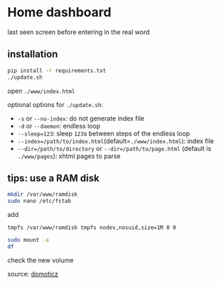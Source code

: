 # Home dashboard

last seen screen before entering in the real word


## installation

```bash
pip install -r requirements.txt
./update.sh
```
open `./www/index.html`

optional options for `./update.sh`:

- `-s` or `--no-index`: do not generate index file
- `-d` or `--daemon`: endless loop
- `--sleep=123`: sleep `123`s between steps of the endless loop
- `--index=/path/to/index.html`(default=`./www/index.html`): index file
- `--dir=/path/to/directory` or `--dir=/path/to/page.html` (default is `./www/pages`): xhtml pages to parse


## tips: use a RAM disk

```bash
mkdir /var/www/ramdisk
sudo nano /etc/fstab
```
add
```
tmpfs /var/www/ramdisk tmpfs nodev,nosuid,size=1M 0 0
```
```bash
sudo mount -a
df
```
check the new volume

source: [domoticz](https://www.domoticz.com/wiki/Setting_up_a_RAM_drive_on_Raspberry_Pi)